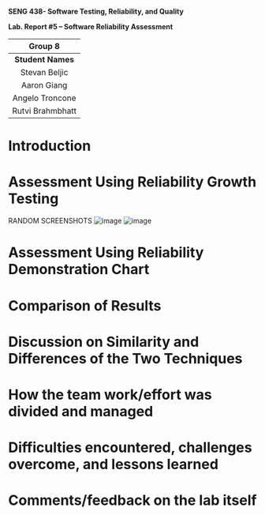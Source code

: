 **SENG 438- Software Testing, Reliability, and Quality**

**Lab. Report \#5 – Software Reliability Assessment**

| Group  8  |
| :--------------:|
| **Student Names**      |
|       Stevan Beljic            |
|        Aaron Giang             |
|        Angelo Troncone             |
|        Rutvi Brahmbhatt             |

# Introduction

# 

# Assessment Using Reliability Growth Testing 

RANDOM SCREENSHOTS
![image](https://github.com/seng438-winter-2024/seng438-a5-stevanbeljic/assets/60798649/b9cac9d7-2890-486e-91f4-9807caf49538)
![image](https://github.com/seng438-winter-2024/seng438-a5-stevanbeljic/assets/60798649/97a5c13c-3398-4fd6-b201-f11a1c87dd5c)




# Assessment Using Reliability Demonstration Chart 

# 

# Comparison of Results

# Discussion on Similarity and Differences of the Two Techniques

# How the team work/effort was divided and managed

# 

# Difficulties encountered, challenges overcome, and lessons learned

# Comments/feedback on the lab itself
